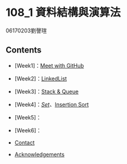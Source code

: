 # 108_1 資料結構與演算法
06170203劉謦瑄

<!-- TABLE OF CONTENTS -->
## Contents

* [Week1]：[Meet with GitHub](https://github.com/chinghsuan/class_exercises/tree/master/week1)
* [Week2]：[LinkedList](#LinkedList)
* [Week3]：[Stack & Queue](#Stack_&_Queue)
* [Week4]：*[Set](#Set)、*[Insertion Sort](#Insertion_Sort)
* [Week5]：
* [Week6]：

* [Contact](#contact)

* [Acknowledgements](#acknowledgements)
